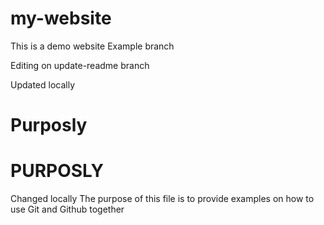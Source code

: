 # my-website
This is a demo website
Example branch

Editing on update-readme branch

Updated locally

# Purposly
# PURPOSLY
Changed locally
The purpose of this file is to provide examples on how to use Git and Github together